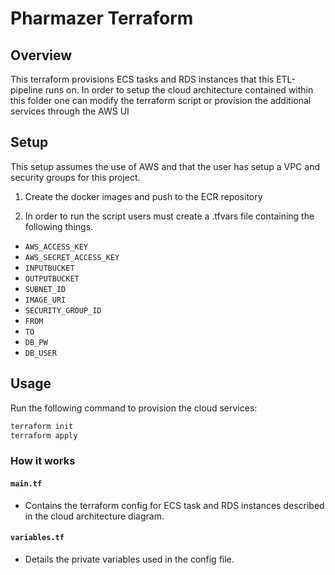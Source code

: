 # Pharmazer Terraform

## Overview
This terraform provisions ECS tasks and RDS instances that this ETL-pipeline runs on. In order to setup the cloud architecture contained within this folder one can modify the terraform script or provision the additional services through the AWS UI

## Setup
This setup assumes the use of AWS and that the user has setup a VPC and security groups for this project.

1. Create the docker images and push to the ECR repository

2. In order to run the script users must create a .tfvars file containing the following things.
- `AWS_ACCESS_KEY`
- `AWS_SECRET_ACCESS_KEY`
- `INPUTBUCKET`
- `OUTPUTBUCKET`
- `SUBNET_ID`
- `IMAGE_URI`
- `SECURITY_GROUP_ID`
- `FROM`
- `TO`
- `DB_PW`
- `DB_USER`

## Usage
Run the following command to provision the cloud services:
```bash
terraform init
terraform apply
```

### How it works
#### `main.tf`
- Contains the terraform config for ECS task and RDS instances described in the cloud architecture diagram.
#### `variables.tf`
- Details the private variables used in the config file.
